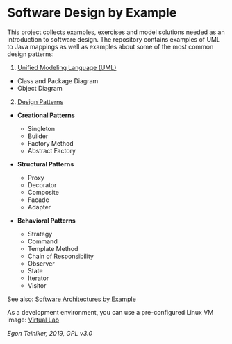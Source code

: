 # Software Design by Example
This project collects examples, exercises and model solutions needed as an introduction to software design.
The repository contains examples of UML to Java mappings as well as examples about some of the most common
design patterns:

1. [Unified Modeling Language (UML)](https://github.com/teiniker/teiniker-lectures-softwaredesign/tree/master/uml-to-java)
  * Class and Package Diagram
  * Object Diagram

2. [Design Patterns](https://github.com/teiniker/teiniker-lectures-softwaredesign/tree/master/oo-design)
  * **Creational Patterns**
    - Singleton
    - Builder
    - Factory Method
    - Abstract Factory
    
  * **Structural Patterns**
    - Proxy
    - Decorator
    - Composite
    - Facade   
    - Adapter
     
  * **Behavioral Patterns**
    - Strategy
    - Command
    - Template Method
    - Chain of Responsibility
    - Observer
    - State
    - Iterator
    - Visitor
    
See also: 
[Software Architectures by Example](https://github.com/teiniker/teiniker-lectures-softwarearchitectures) 

As a development environment, you can use a pre-configured Linux VM image:
[Virtual Lab](https://drive.google.com/drive/folders/1AzsF4Mvh1HJ8k6OW5W5hQ5CF0HdqA51l)


*Egon Teiniker, 2019, GPL v3.0*